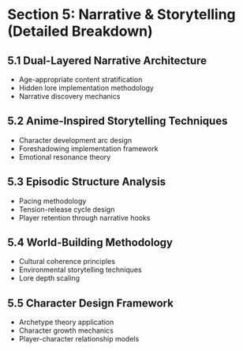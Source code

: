 # Section 5: Narrative & Storytelling (Detailed Breakdown)

## 5.1 Dual-Layered Narrative Architecture
- Age-appropriate content stratification
- Hidden lore implementation methodology
- Narrative discovery mechanics

## 5.2 Anime-Inspired Storytelling Techniques
- Character development arc design
- Foreshadowing implementation framework
- Emotional resonance theory

## 5.3 Episodic Structure Analysis
- Pacing methodology
- Tension-release cycle design
- Player retention through narrative hooks

## 5.4 World-Building Methodology
- Cultural coherence principles
- Environmental storytelling techniques
- Lore depth scaling

## 5.5 Character Design Framework
- Archetype theory application
- Character growth mechanics
- Player-character relationship models
